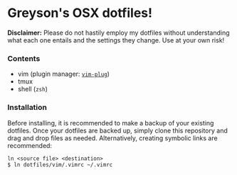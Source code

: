 # Greyson's OSX dotfiles!

**Disclaimer:** Please do not hastily employ my dotfiles without understanding what each one entails and the settings they change. Use at your own risk!

### Contents
* vim (plugin manager: [`vim-plug`](https://github.com/junegunn/vim-plug))
* tmux
* shell (`zsh`)

### Installation
Before installing, it is recommended to make a backup of your existing dotfiles. Once your dotfiles are backed up, simply clone this repository and drag and drop files as needed. Alternatively, creating symbolic links are recommended:
```
ln <source file> <destination>
$ ln dotfiles/vim/.vimrc ~/.vimrc
```
